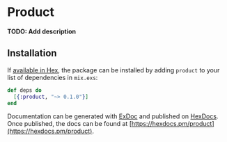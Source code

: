 # Product

**TODO: Add description**

## Installation

If [available in Hex](https://hex.pm/docs/publish), the package can be installed
by adding `product` to your list of dependencies in `mix.exs`:

```elixir
def deps do
  [{:product, "~> 0.1.0"}]
end
```

Documentation can be generated with [ExDoc](https://github.com/elixir-lang/ex_doc)
and published on [HexDocs](https://hexdocs.pm). Once published, the docs can
be found at [https://hexdocs.pm/product](https://hexdocs.pm/product).
